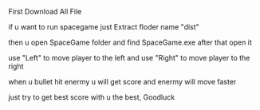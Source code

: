 First Download All File

if u want to run spacegame just Extract floder name "dist"

then u open SpaceGame folder and find SpaceGame.exe
after that open it

use "Left" to move player to the left and 
use "Right" to move player to the right

when u bullet hit enermy u will get score and enermy will move faster

just try to get best score
with u the best, Goodluck
